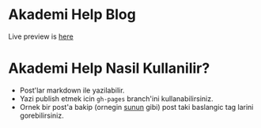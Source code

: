 # Akademi Help Blog

Live preview is [here](http://akademi.help/)

# Akademi Help Nasil Kullanilir?

* Post'lar markdown ile yazilabilir.
* Yazi publish etmek icin `gh-pages` branch'ini kullanabilirsiniz.
* Ornek bir post'a bakip (ornegin [sunun](https://github.com/akademihelp/site/blob/develop/_posts/2015-12-25-akademide-ilk-gun.md) gibi) post taki baslangic tag larini gorebilirsiniz.

